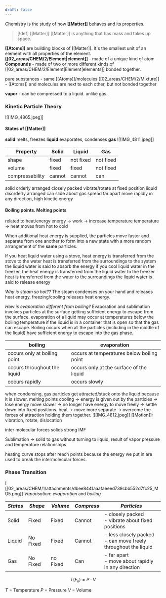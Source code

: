 ```yaml
---
draft: false
---
```

Chemistry is the study of how **[[Matter]]** behaves and its properties.

>[!def] [[Matter]]
[[Matter]] is anything that has mass and takes up space.

**[[Atoms]]** are building blocks of [[Matter]]. It's the smallest unit of an element with all properties of the element. 
**[[02_areas/CHEM/2/Element|element]]** - made of a unique kind of atom
**Compounds** - made of two or more different kinds of [[02_areas/CHEM/2/Element|Element|elements]] bonded together.

pure substances - same [[Atoms]]/molecules
[[02_areas/CHEM/2/Mixture]] - [[Atoms]] and molecules are next to each other, but not bonded together

**vapor** - can be compressed to a liquid. unlike gas.

### Kinetic Particle Theory
![[IMG_4865.jpeg]]
#### States of [[Matter]]
**solid** melts, freezes **liquid** evaporates, condenses **gas**
![[IMG_4811.jpeg]]

| Property        | Solid  | Liquid    | Gas       |
| --------------- | ------ | --------- | --------- |
| shape           | fixed  | not fixed | not fixed |
| volume          | fixed  | fixed     | not fixed |
| compressability | cannot | cannot    | can       |
solid
	orderly arranged
	closely packed
	vibrate/rotate at fixed position
liquid
	disorderly arranged
	can slide about
gas
	spread far apart
	move rapidly in any direction, high kinetic energy

#### Boiling points. Melting points
related to heat/energy
energy -> work -> increase temperature
temperature -> heat moves from hot to cold

When additional heat energy is supplied, the particles move faster and separate from one another to form into a new state with a more random arrangement of the **same** particles.

If you heat liquid water using a stove, heat energy is transferred from the stove to the water
	heat is transferred from the surroundings to the system
	the liquid water is said to absorb the energy
if you cool liquid water in the freezer, the heat energy is transferred from the liquid water to the freezer
	heat is transferred from the water to the surroundings
	the liquid water is said to release energy

*Why is steam so hot??*
The steam condenses on your hand and releases heat energy, freezing/cooling releases heat energy.

*How is evaporation different from boiling?*
Evaporation and sublimation involves particles at the surface getting sufficient energy to escape from the surface.
	evaporation of a liquid may occur at temperatures below the boiling temperature if the liquid is in a container that is open so that the gas can escape.
Boiling occurs when all the particles (including in the middle of the liquid) have sufficient energy to escape into the gas phase.

| boiling                      | evaporation                                |
| ---------------------------- | ------------------------------------------ |
| occurs only at boiling point | occurs at temperatures below boiling point |
| occurs throughout the liquid | occurs only at the surface of the liquid   |
| occurs rapidly               | occurs slowly                              |
when condensing, gas particles get attracted/stuck onto the liquid because it is slower.
melting points
cooling -> energy is given out by the particles -> lose energy move slower -> no longer have energy to move freely -> settle down into fixed positions.
heat -> move more separate -> overcome the forces of attraction holding them together.
![[IMG_4812.jpeg]]
[[Motion]]: vibration, rotate, dislocation

inter molecular forces
solids 
strong IMF


Sublimation -> solid to gas without turning to liquid, result of vapor pressure and temperature relationships



heating curve stops after reach points because the energy we put in are used to break the intermolecular forces.



### Phase Transition

![[02_areas/CHEM/1/attachments/dbee8441aaafaeeed739cbb552d7fc25_MD5.png]]
 *Vaporisation*: *evaporation* and *boiling*

| *States* | *Shape*  | *Volume* | *Compress* | *Particles*                                                       |
| -------- | -------- | -------- | ---------- | ----------------------------------------------------------------- |
| Solid    | Fixed    | Fixed    | Cannot     | - closely packed <br>- vibrate about fixed positions              |
| Liquid   | No Fixed | Fixed    | Cannot     | - less closely packed <br>- can move freely throughout the liquid |
| Gas      | No Fixed | no Fixed | Can        | - far apart<br>- move about rapidly in any direction              |
$$ T(E_k) = P\cdot V$$

 $T$ = Temperature                          $P$ = Pressure                          $V$ = Volume
